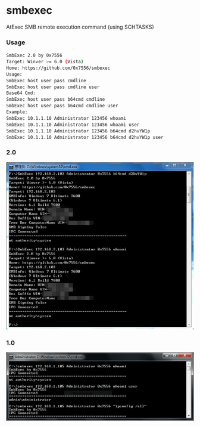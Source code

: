 # smbexec

AtExec SMB remote execution command (using SCHTASKS) 

### Usage
```Bash
SmbExec 2.0 by 0x7556
Target: Winver >= 6.0 (Vista)
Home: https://github.com/0x7556/smbexec
Usage:
SmbExec host user pass cmdline
SmbExec host user pass cmdline user
Base64 Cmd:
SmbExec host user pass b64cmd cmdline
SmbExec host user pass b64cmd cmdline user
Example:
SmbExec 10.1.1.10 Administrator 123456 whoami
SmbExec 10.1.1.10 Administrator 123456 whoami user
SmbExec 10.1.1.10 Administrator 123456 b64cmd d2hvYW1p
SmbExec 10.1.1.10 Administrator 123456 b64cmd d2hvYW1p user
```
### 2.0
![image](https://github.com/0x7556/smbexec/blob/master/SmbExec2.png)

### 1.0
![image](https://github.com/0x7556/smbexec/blob/master/smbexec.PNG)
